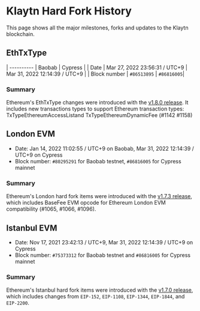# Klaytn Hard Fork History

This page shows all the major milestones, forks and updates to the Klaytn blockchain.

## EthTxType

| ---------- | Baobab | Cypress |
| Date | Mar 27, 2022 23:56:31 / UTC+9 | Mar 31, 2022 12:14:39 / UTC+9 | 
| Block number  | `#86513895`  | `#86816005`| 

### Summary

Ethereum's EthTxType changes were introduced with the [v1.8.0 release](https://github.com/klaytn/klaytn/releases/tag/v1.8.0). It includes new transactions types to support Ethereum transaction types: TxTypeEthereumAccessListand TxTypeEthereumDynamicFee (#1142 #1158)

## London EVM

- Date: Jan 14, 2022 11:02:55 / UTC+9 on Baobab, Mar 31, 2022 12:14:39 / UTC+9 on Cypress 
- Block number: `#80295291` for Baobab testnet, `#86816005` for Cypress mainnet

### Summary

Ethereum's London hard fork items were introduced with the [v1.7.3 release](https://github.com/klaytn/klaytn/releases/tag/v1.7.3), which includes BaseFee EVM opcode for Ethereum London EVM compatibility (#1065, #1066, #1096).

## Istanbul EVM

- Date: Nov 17, 2021 23:42:13 / UTC+9, Mar 31, 2022 12:14:39 / UTC+9 on Cypress
- Block number: `#75373312` for Baobab testnet and `#86816005` for Cypress mainnet

### Summary

Ethereum's Istanbul hard fork items were introduced with the [v1.7.0 release](https://github.com/klaytn/klaytn/releases/tag/v1.7.0), which includes changes from `EIP-152`, `EIP-1108`, `EIP-1344`, `EIP-1844`, and `EIP-2200`.